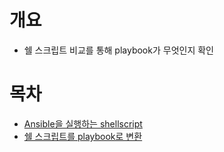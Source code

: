 # 개요
* 쉘 스크립트 비교를 통해 playbook가 무엇인지 확인

# 목차
* [Ansible을 실행하는 shellscript](./ansible_tasks.sh)
* [쉘 스크립트를 playbook로 변환]()
